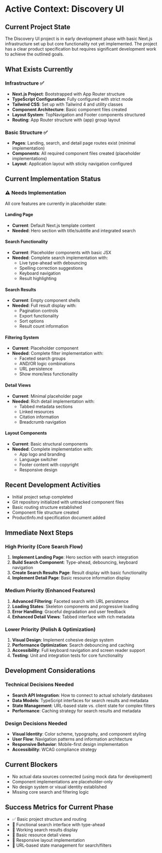 # Active Context: Discovery UI

## Current Project State
The Discovery UI project is in early development phase with basic Next.js infrastructure set up but core functionality not yet implemented. The project has a clear product specification but requires significant development work to achieve the outlined goals.

## What Exists Currently

### Infrastructure ✅
- **Next.js Project**: Bootstrapped with App Router structure
- **TypeScript Configuration**: Fully configured with strict mode
- **Tailwind CSS**: Set up with Tailwind 4 and utility classes
- **Component Architecture**: Basic component files created
- **Layout System**: TopNavigation and Footer components structured
- **Routing**: App Router structure with (app) group layout

### Basic Structure ✅
- **Pages**: Landing, search, and detail page routes exist (minimal implementation)
- **Components**: All required component files created (placeholder implementations)
- **Layout**: Application layout with sticky navigation configured

## Current Implementation Status

### ⚠️ Needs Implementation
All core features are currently in placeholder state:

#### Landing Page
- **Current**: Default Next.js template content
- **Needed**: Hero section with title/subtitle and integrated search

#### Search Functionality
- **Current**: Placeholder components with basic JSX
- **Needed**: Complete search implementation with:
  - Live type-ahead with debouncing
  - Spelling correction suggestions
  - Keyboard navigation
  - Result highlighting

#### Search Results
- **Current**: Empty component shells
- **Needed**: Full result display with:
  - Pagination controls
  - Export functionality
  - Sort options
  - Result count information

#### Filtering System
- **Current**: Placeholder component
- **Needed**: Complete filter implementation with:
  - Faceted search groups
  - AND/OR logic combinations
  - URL persistence
  - Show more/less functionality

#### Detail Views
- **Current**: Minimal placeholder page
- **Needed**: Rich detail implementation with:
  - Tabbed metadata sections
  - Linked resources
  - Citation information
  - Breadcrumb navigation

#### Layout Components
- **Current**: Basic structural components
- **Needed**: Complete implementation with:
  - App logo and branding
  - Language switcher
  - Footer content with copyright
  - Responsive design

## Recent Development Activities
- Initial project setup completed
- Git repository initialized with untracked component files
- Basic routing structure established
- Component file structure created
- ProductInfo.md specification document added

## Immediate Next Steps

### High Priority (Core Search Flow)
1. **Implement Landing Page**: Hero section with search integration
2. **Build Search Component**: Type-ahead, debouncing, keyboard navigation
3. **Create Search Results Page**: Result display with basic functionality
4. **Implement Detail Page**: Basic resource information display

### Medium Priority (Enhanced Features)
1. **Advanced Filtering**: Faceted search with URL persistence
2. **Loading States**: Skeleton components and progressive loading
3. **Error Handling**: Graceful degradation and user feedback
4. **Enhanced Detail Views**: Tabbed interface with rich metadata

### Lower Priority (Polish & Optimization)
1. **Visual Design**: Implement cohesive design system
2. **Performance Optimization**: Search debouncing and caching
3. **Accessibility**: Full keyboard navigation and screen reader support
4. **Testing**: Unit and integration tests for core functionality

## Development Considerations

### Technical Decisions Needed
- **Search API Integration**: How to connect to actual scholarly databases
- **Data Models**: TypeScript interfaces for search results and metadata
- **State Management**: URL-based state vs. client state for complex filters
- **Performance**: Caching strategy for search results and metadata

### Design Decisions Needed
- **Visual Identity**: Color scheme, typography, and component styling
- **User Flow**: Navigation patterns and information architecture
- **Responsive Behavior**: Mobile-first design implementation
- **Accessibility**: WCAG compliance strategy

## Current Blockers
- No actual data sources connected (using mock data for development)
- Component implementations are placeholder-only
- No design system or visual identity established
- Missing core search and filtering logic

## Success Metrics for Current Phase
- ✅ Basic project structure and routing
- 🔄 Functional search interface with type-ahead
- 🔄 Working search results display
- 🔄 Basic resource detail views
- 🔄 Responsive layout implementation
- 🔄 URL-based state management for search/filters